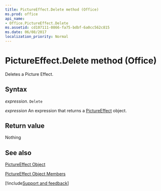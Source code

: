 ```yaml
---
title: PictureEffect.Delete method (Office)
ms.prod: office
api_name:
- Office.PictureEffect.Delete
ms.assetid: cd107111-0866-fa75-bdbf-6a0cc562c815
ms.date: 06/08/2017
localization_priority: Normal
---
```



# PictureEffect.Delete method (Office)

Deletes a Picture Effect.


## Syntax

_expression_. `Delete`

 _expression_ An expression that returns a [PictureEffect](Office.PictureEffect.md) object.


## Return value

Nothing


## See also


[PictureEffect Object](Office.PictureEffect.md)



[PictureEffect Object Members](./overview/Library-Reference/pictureeffect-members-office.md)

[!include[Support and feedback](~/includes/feedback-boilerplate.md)]